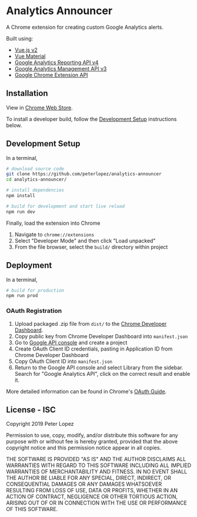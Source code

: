 # Analytics Announcer

A Chrome extension for creating custom Google Analytics alerts.

Built using:
- [Vue.js v2](https://vuejs.org/)
- [Vue Material](vuematerial.io)
- [Google Analytics Reporting API v4](https://developers.google.com/analytics/devguides/reporting/core/v4)
- [Google Analytics Management API v3](https://developers.google.com/analytics/devguides/config/mgmt/v3)
- [Google Chrome Extension API](https://developer.chrome.com/extensions/overview)

## Installation

View in [Chrome Web Store](https://chrome.google.com/webstore).

To install a developer build, follow the [Development Setup](https://github.com/peterlopez/analytics-announcer#development-setup) instructions below.

## Development Setup

In a terminal,

``` bash
# download source code
git clone https://github.com/peterlopez/analytics-announcer
cd analytics-announcer/

# install dependencies
npm install

# build for development and start live reload
npm run dev
```

Finally, load the extension into Chrome
1. Navigate to `chrome://extensions`
1. Select "Developer Mode" and then click "Load unpacked"
1. From the file browser, select the `build/` directory within project

## Deployment

In a terminal,

``` bash
# build for production
npm run prod
```

### OAuth Registration
1. Upload packaged .zip file from `dist/` to the [Chrome Developer Dashboard](https://chrome.google.com/webstore/developer/dashboard).
1. Copy public key from Chrome Developer Dashboard into `manifest.json`
1. Go to [Google API console](https://console.developers.google.com/apis) and create a project
1. Create OAuth Client ID credentials, pasting in Application ID from Chrome Developer Dashboard
1. Copy OAuth Client ID into `manifest.json`
1. Return to the Google API console and select Library from the sidebar. Search for "Google Analytics API", click on the correct result and enable it.

More detailed information can be found in Chrome's [OAuth Guide](https://developer.chrome.com/extensions/tut_oauth).

## License - ISC

Copyright 2019 Peter Lopez

Permission to use, copy, modify, and/or distribute this software for any purpose with or without fee is hereby granted, provided that the above copyright notice and this permission notice appear in all copies.

THE SOFTWARE IS PROVIDED "AS IS" AND THE AUTHOR DISCLAIMS ALL WARRANTIES WITH REGARD TO THIS SOFTWARE INCLUDING ALL IMPLIED WARRANTIES OF MERCHANTABILITY AND FITNESS. IN NO EVENT SHALL THE AUTHOR BE LIABLE FOR ANY SPECIAL, DIRECT, INDIRECT, OR CONSEQUENTIAL DAMAGES OR ANY DAMAGES WHATSOEVER RESULTING FROM LOSS OF USE, DATA OR PROFITS, WHETHER IN AN ACTION OF CONTRACT, NEGLIGENCE OR OTHER TORTIOUS ACTION, ARISING OUT OF OR IN CONNECTION WITH THE USE OR PERFORMANCE OF THIS SOFTWARE.
